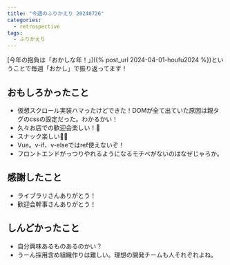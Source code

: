 ```yaml
---
title: "今週のふりかえり 20240726"
categories:
  - retrospective
tags:
  - ふりかえり
---
```


[今年の抱負は「おかしな年！」]({% post_url 2024-04-01-houfu2024 %})ということで毎週「おかし」で振り返ってます！  

## おもしろかったこと

- 仮想スクロール実装ハマったけどできた！DOMが全て出ていた原因は親タグのcssの設定だった。わかるかい！
- 久々お店での歓迎会楽しい！🍻
- スナック楽しい🍻🎤
- Vue。v-if、v-elseではref使えないぞ！
- フロントエンドがっつりやれるようになるモチベがないのはなぜじゃろか。

## 感謝したこと

- ライブラリさんありがとう！
- 歓迎会幹事さんありがとう！

## しんどかったこと

- 自分興味あるものあるのかい？
- うーん採用含め組織作りは難しい。理想の開発チームも人それぞれよね。